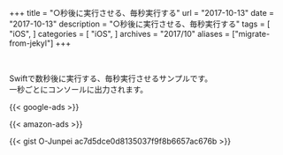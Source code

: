 +++
title = "○秒後に実行させる、毎秒実行する"
url = "2017-10-13"
date = "2017-10-13"
description = "○秒後に実行させる、毎秒実行する"
tags = [
    "iOS",
]
categories = [
    "iOS",
]
archives = "2017/10"
aliases = ["migrate-from-jekyl"]
+++

<br>

Swiftで数秒後に実行する、毎秒実行させるサンプルです。  
一秒ごとにコンソールに出力されます。  

<!-- Google Ads -->
{{< google-ads >}}

<!-- Amazon Ads -->
{{< amazon-ads >}}

{{< gist O-Junpei ac7d5dce0d8135037f9f8b6657ac676b >}}
